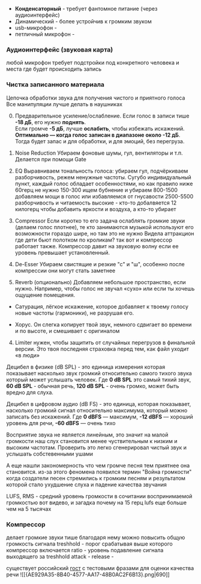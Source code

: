 - **Конденсаторный** - требует фантомное питание (через аудиоинтерфейс)
- Динамический - более устройчив к громким звуком
- usb-микрофон - 
- петличный микрофон - 

### Аудиоинтерфейс (звуковая карта)

любой микрофон требует подстройки под конкретного человека и места где будет происходить запись
### Чистка записанного материала 
Цепочка обработки звука для получения чистого и приятного голоса 
Все манипуляции лучше делать в наушниках

0. Предварительное усиление/ослабление. 
Если голос в записи тише **-18 дБ**, его нужно **поднять**.  
Если громче **-5 дБ**, лучше **ослабить**, чтобы избежать искажений.  
**Оптимально — когда голос записан в диапазоне около -12 дБ**. Тогда будет запас и для обработки, и для эмоций, без перегруза.
1. Noise Reduction
Убираем фоновые шумы, гул, вентиляторы и т.п. Делается при помощи Gate
2. EQ 
Выравниваем тональность голоса: убираем гул, подчёркиваем разборчивость, режем ненужные частоты. 
Сугубо индивидуальный пункт, каждый голос обладает особенностями, но как правило ниже 60герц не нужно
150-300 ищем бубнение и убираем
800-1500 добавляем мощи в голос или избавляемся от гнусавости
2500-5500 разборчивость и читаемость
высокие - кто-то добалвяется 12 килогерц чтобы добавить яркости и воздуха, а кто-то убирает 
3. Compressor
Если коротко то его задача ослаблять громкие звуки (делаем голос плотнее), те кто занимаются музыкой используют его возможности гораздо шире, но там это не нужно
Видела аттракцион где дети бьют полотком по кроликам? так вот и компрессор работает также. Компрессор давит на звуковую волну если ее уровень превышает установленный.


4. De-Esser
Убираем свистящие и резкие "с" и "ш", особенно после компрессии они могут стать заметнее
5. Reverb (опционально)
Добавляем небольшое пространство, если нужно. Например, чтобы голос не звучал «сухо» или если ты хочешь ощущение помещения.
+ Сатурация, лёгкое искажение, которое добавляет к твоему голосу новые частоты (гармоники), не разрушая его.
- Хорус. Он слегка копирует твой звук, немного сдвигает во времени и по высоте, и смешивает с оригиналом

4. Limiter
нужен, чтобы защитить от случайных перегрузов в финальной версии. Это твоя последняя страховка перед тем, как файл уходит «в люди»

Децибел в физике (dB SPL) - это единица измерения которая показывает насколько звук громкий относительно самого тихого звука который может услышать человек. Где **0 dB SPL** это самый тихий звук, **60 dB SPL** - обычная речь, **120 dB SPL** - очень громко, может быть вредно для слуха.

Децибел в цифровом аудио (dB FS) - это единица, которая показывает, насколько громкий сигнал относительно максимума, который можно записать без искажений. Где **0 dBFS** — максимум, **-12 dBFS** — хороший уровень для речи, **-60 dBFS** — очень тихо

Восприятие звука не является линейным, это значит на малой громкости наш слух становится менее чуствительным к низким и высоким частотам. Проверить это легко сгенерировал чистый звук и услышать собстевенными ушами

А еще нашли закономерность что чем громче песня тем приятнее она становится. из-за этого феномена появился термин "Война громкости" когда создатели песен стремились к громким песням и результатом которой стало ухудшение слуха и падение качества звучания

LUFS, RMS - средний уровень громкости в сочитании воспринимаемой громкостью
вот видево, и загадка почему на 15 герц lufs еще больше чем на 5 тысячах
### Компрессор
делает громкие звуки тише
благодаря нему можно повысить общую громкость сигнала
treshhold - порог срабатывая выше которого компрессор включается
ratio - уровень подавление сигнала выходящего за treshhold
attack -
release - 

существует российский [гост](https://docs.cntd.ru/document/1200027288) c тестовыми фразами для оценки качества речи
![[{AE929A35-8B40-4577-AA17-48B0AC2F6B13}.png|690]]